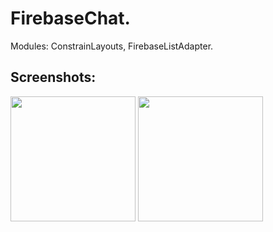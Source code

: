 # FirebaseChat.

Modules: ConstrainLayouts, FirebaseListAdapter.

## Screenshots:
<img src="./docs/" height="200px" alt="" title="" />
<img src="./docs/" height="200px" alt="" title="" />
